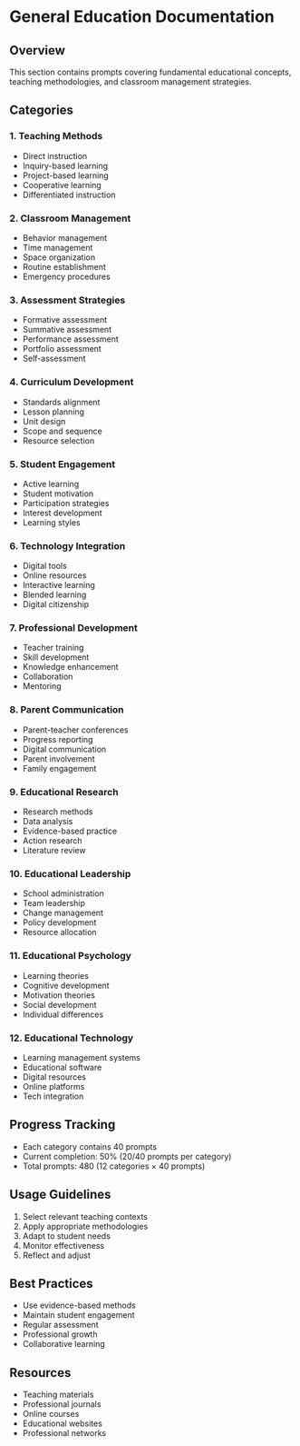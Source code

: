 # General Education Documentation

## Overview
This section contains prompts covering fundamental educational concepts, teaching methodologies, and classroom management strategies.

## Categories

### 1. Teaching Methods
- Direct instruction
- Inquiry-based learning
- Project-based learning
- Cooperative learning
- Differentiated instruction

### 2. Classroom Management
- Behavior management
- Time management
- Space organization
- Routine establishment
- Emergency procedures

### 3. Assessment Strategies
- Formative assessment
- Summative assessment
- Performance assessment
- Portfolio assessment
- Self-assessment

### 4. Curriculum Development
- Standards alignment
- Lesson planning
- Unit design
- Scope and sequence
- Resource selection

### 5. Student Engagement
- Active learning
- Student motivation
- Participation strategies
- Interest development
- Learning styles

### 6. Technology Integration
- Digital tools
- Online resources
- Interactive learning
- Blended learning
- Digital citizenship

### 7. Professional Development
- Teacher training
- Skill development
- Knowledge enhancement
- Collaboration
- Mentoring

### 8. Parent Communication
- Parent-teacher conferences
- Progress reporting
- Digital communication
- Parent involvement
- Family engagement

### 9. Educational Research
- Research methods
- Data analysis
- Evidence-based practice
- Action research
- Literature review

### 10. Educational Leadership
- School administration
- Team leadership
- Change management
- Policy development
- Resource allocation

### 11. Educational Psychology
- Learning theories
- Cognitive development
- Motivation theories
- Social development
- Individual differences

### 12. Educational Technology
- Learning management systems
- Educational software
- Digital resources
- Online platforms
- Tech integration

## Progress Tracking
- Each category contains 40 prompts
- Current completion: 50% (20/40 prompts per category)
- Total prompts: 480 (12 categories × 40 prompts)

## Usage Guidelines
1. Select relevant teaching contexts
2. Apply appropriate methodologies
3. Adapt to student needs
4. Monitor effectiveness
5. Reflect and adjust

## Best Practices
- Use evidence-based methods
- Maintain student engagement
- Regular assessment
- Professional growth
- Collaborative learning

## Resources
- Teaching materials
- Professional journals
- Online courses
- Educational websites
- Professional networks 